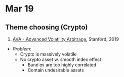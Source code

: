 # Mar 19

## Theme choosing (Crypto)
1. [AVA - Advanced Volatility Arbitrage](http://web.stanford.edu/class/msande448/2019/Final_reports/gr6.pdf), Stanford, 2019
 - _Problem_:
   - Crypto is massively volatile
   - No crypto asset w. smooth index effect
     - Bundles are too highly correlated
     - Contain undesirable assets